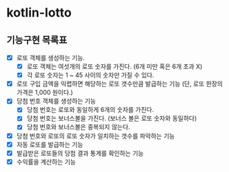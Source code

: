 # kotlin-lotto

## 기능구현 목록표 

- [x] 로또 객체를 생성하는 기능.
  - [x] 로또 객체는 여섯개의 로또 숫자를 가진다. (6개 미만 혹은 6개 초과 X)
  - [x] 각 로또 숫자는 1 ~ 45 사이의 숫자만 가질 수 있다. 
- [x] 로또 구입 금액을 익렵하면 해당하는 로또 갯수만큼 발급하는 기능 (단, 로또 한장의 가격은 1,000 원이다.)
- [x] 당첨 번호 객체를 생성하는 기능
  - [x] 당첨 번호는 로또와 동일하게 6개의 숫자를 가진다.
  - [x] 당첨 번호는 보너스볼을 가진다. (보너스 볼은 로또 숫자와 동일하다)
  - [x] 당첨 번호와 보너스볼은 중복되지 않는다.
- [x] 당첨 번호와 로또의 로또 숫자가 일치하는 갯수를 파악하는 기능 
- [x] 자동 로또를 발급하는 기능 
- [x] 발급받은 로또들의 당첨 결과 통계를 확인하는 기능 
- [x] 수익률을 계산하는 기능

